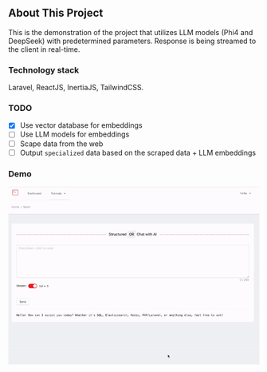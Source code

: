 
## About This Project
This is the demonstration of the project that utilizes LLM models (Phi4 and DeepSeek) with predetermined parameters. 
Response is being streamed to the client in real-time.

### Technology stack
Laravel, ReactJS, InertiaJS, TailwindCSS.

### TODO
- [x] Use vector database for embeddings
- [ ] Use LLM models for embeddings
- [ ] Scape data from the web
- [ ] Output `specialized` data based on the scraped data + LLM embeddings

### Demo

![1.gif](resources/img/1.gif)

